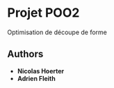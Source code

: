 # Projet POO2

Optimisation de découpe de forme

## Authors

* **Nicolas Hoerter**
* **Adrien Fleith**
